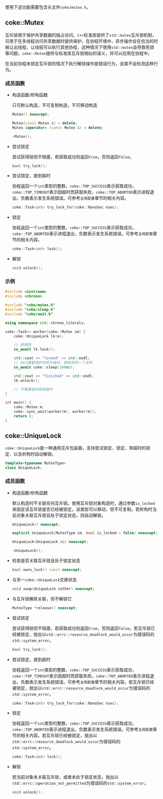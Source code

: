 使用下述功能需要包含头文件`coke/mutex.h`。


## coke::Mutex
互斥锁用于保护共享数据的独占访问。`C++`标准库提供了`std::mutex`互斥锁机制，可用于在多线程访问共享数据时提供保护。在协程环境中，异步操作会在恰当的时候让出线程，让线程可以执行其他协程，这种情况下使用`std::mutex`会导致死锁等问题。`coke::Mutex`提供与标准库互斥锁相似的语义，并可以应用在协程中。

在当前协程未锁定互斥锁的情况下执行解锁操作是错误行为，该类不会检测这种行为。

### 成员函数
- 构造函数/析构函数

    只可默认构造，不可复制构造，不可移动构造

    ```cpp
    Mutex() noexcept;

    Mutex(const Mutex &) = delete;
    Mutex &operator= (const Mutex &) = delete;

    ~Mutex();
    ```

- 尝试锁定

    尝试获得锁但不阻塞，若获取成功则返回`true`，否则返回`false`。

    ```cpp
    bool try_lock();
    ```

- 尝试锁定，直到超时

    协程返回一个`int`类型的整数，`coke::TOP_SUCCESS`表示获取成功，`coke::TOP_TIMEOUT`表示因超时而获取失败，`coke::TOP_ABORTED`表示进程退出，负数表示发生系统错误。可参考`全局配置`章节的相关内容。

    ```cpp
    coke::Task<int> try_lock_for(coke::NanoSec nsec);
    ```

- 锁定

    协程返回一个`int`类型的整数，`coke::TOP_SUCCESS`表示获取成功，`coke::TOP_ABORTED`表示进程退出，负数表示发生系统错误。可参考`全局配置`章节的相关内容。

    ```cpp
    coke::Task<int> lock();
    ```

- 解锁

    ```cpp
    void unlock();
    ```


### 示例
```cpp
#include <iostream>
#include <chrono>

#include "coke/mutex.h"
#include "coke/sleep.h"
#include "coke/wait.h"

using namespace std::chrono_literals;

coke::Task<> worker(coke::Mutex &m) {
    coke::UniqueLock lk(m);

    // 获得锁
    co_await lk.lock();

    std::cout << "locked" << std::endl;
    // 执行需要保护的异步操作，例如写同一个文件
    co_await coke::sleep(100ms);

    std::cout << "finished" << std::endl;
    lk.unlock();

    // 不需要锁的其他操作
}

int main() {
    coke::Mutex m;
    coke::sync_wait(worker(m), worker(m));
    return 0;
}
```


## coke::UniqueLock
`coke::UniqueLock`是一种通用互斥包装器，支持尝试锁定、锁定、带超时的锁定、以及析构时自动解锁。

```cpp
template<typename MutexType>
class UniqueLock;
```

### 成员函数

- 构造函数/析构函数

    默认构造时不关联任何互斥锁。使用互斥锁对象构造时，通过参数`is_locked`来指定该互斥锁是否已经被锁定。该类型可以移动，但不可复制。若析构时当前对象关联互斥锁且处于锁定状态，则自动解锁。

    ```cpp
    UniqueLock() noexcept;

    explicit UniqueLock(MutexType &m, bool is_locked = false) noexcept;

    UniqueLock(UniqueLock &&) noexcept;

    ~UniqueLock();
    ```

- 检查是否关联互斥锁且处于锁定状态

    ```cpp
    bool owns_lock() const noexcept;
    ```

- 与另一`coke::UniqueLock`交换状态

    ```cpp
    void swap(UniqueLock &other) noexcept;
    ```

- 与互斥锁解除关联，但不解锁它

    ```cpp
    MutexType *release() noexcept;
    ```

- 尝试锁定

    尝试获得锁但不阻塞，若获取成功则返回`true`，否则返回`false`。若互斥锁已经被锁定，抛出以`std::errc::resource_deadlock_would_occur`为错误码的`std::system_error`。

    ```cpp
    bool try_lock();
    ```

- 尝试锁定，直到超时

    协程返回一个`int`类型的整数，`coke::TOP_SUCCESS`表示获取成功，`coke::TOP_TIMEOUT`表示因超时而获取失败，`coke::TOP_ABORTED`表示进程退出，负数表示发生系统错误。可参考`全局配置`章节的相关内容。若互斥锁已经被锁定，抛出以`std::errc::resource_deadlock_would_occur`为错误码的`std::system_error`。

    ```cpp
    coke::Task<int> try_lock_for(coke::NanoSec nsec);
    ```

- 锁定

    协程返回一个`int`类型的整数，`coke::TOP_SUCCESS`表示获取成功，`coke::TOP_ABORTED`表示进程退出，负数表示发生系统错误。可参考`全局配置`章节的相关内容。若互斥锁已经被锁定，抛出以`std::errc::resource_deadlock_would_occur`为错误码的`std::system_error`。

    ```cpp
    coke::Task<int> lock();
    ```

- 解锁

    若当前对象未关联互斥锁，或者未处于锁定状态，抛出以`std::errc::operation_not_permitted`为错误码的`std::system_error`。

    ```cpp
    void unlock();
    ```
